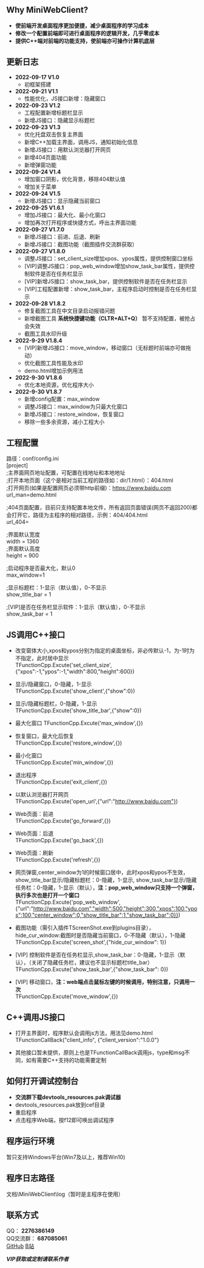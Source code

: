 ## Why MiniWebClient?  
* **使前端开发桌面程序更加便捷，减少桌面程序的学习成本**  
* **修改一个配置前端即可进行桌面程序的逻辑开发，几乎零成本**  
* **提供C++端对前端的功能支持，使前端亦可操作计算机底层**  
  
  
  
## 更新日志
* **2022-09-17 V1.0**  
  * 初框架搭建  
* **2022-09-21 V1.1**  
  * 性能优化，JS接口新增：隐藏窗口  
* **2022-09-23 V1.2**  
  * 工程配置新增标题栏显示  
  * 新增JS接口：隐藏显示标题栏  		   
* **2022-09-23 V1.3**  
  * 优化托盘双击恢复主界面  
  * 新增C++加载主界面，调用JS，通知初始化信息	
  * 新增JS接口：用默认浏览器打开网页  
  * 新增404页面功能  
  * 新增弹窗功能  
* **2022-09-24 V1.4**  
  * 增加窗口阴影，优化背景，移除404默认值  
  * 增加关于菜单  		   
* **2022-09-24 V1.5**  
  * 新增JS接口：显示隐藏当前窗口  
* **2022-09-25 V1.6.1**  
  * 增加JS接口：最大化、最小化窗口  
  * 增加再次打开程序或快捷方式，呼出主界面功能  
* **2022-09-27 V1.7.0**  
  * 新增JS接口：前进、后退、刷新  
  * 新增JS接口：截图功能（截图插件交流群获取）  
* **2022-09-27 V1.8.0**  
  * 调整JS接口：set_client_size增加xpos、ypos属性，提供控制窗口坐标  
  * [VIP]调整JS接口：pop_web_window增加show_task_bar属性，提供控制软件是否在任务栏显示  
  * [VIP]新增JS接口：show_task_bar，提供控制软件是否在任务栏显示  
  * [VIP]工程配置新增：show_task_bar，主程序启动时控制是否在任务栏显示  
* **2022-09-28 V1.8.2**  
  * 修复截图工具在中文目录启动报错问题  
  * 新增截图工具 **系统快捷键功能（CLTR+ALT+Q）** 暂不支持配置，被抢占会失效  
  * 截图工具水印升级  
* **2022-9-29 V1.8.4**  
  * [VIP]新增JS接口：move_window，移动窗口（无标题时前端亦可做拖动）  
  * 优化截图工具性能及水印  
  * demo.html增加示例用法
* **2022-9-30 V1.8.6**  
  * 优化本地资源，优化程序大小  
* **2022-9-30 V1.8.7**  
  * 新增config配置：max_window  
  * 调整JS接口：max_window为只最大化窗口  
  * 新增JS接口：restore_window，恢复窗口  
  * 移除一些多余资源，减小工程大小  
  

## 工程配置
路径：conf/config.ini  
[project]  
;主界面网页地址配置，可配置在线地址和本地地址    
;打开本地页面（这个是相对当前工程的路径如：dir/1.html）：404.html  
;打开网页(如果是配置网页必须带http前缀)：https://www.baidu.com  
url_man=demo.html  
  
;404页面配置，目前只支持配置本地文件，所有返回页面错误(网页不返回200)都会打开它，路径为主程序的相对路径，示例：404/404.html  
url_404=  
  
;界面默认宽度  
width = 1360  
;界面默认高度  
height = 900  
  
;启动程序是否最大化，默认0  
max_window=1  
  
;显示标题栏：1-显示（默认值），0-不显示  
show_title_bar = 1  

;[VIP]是否在任务栏显示软件：1-显示（默认值），0-不显示  
show_task_bar = 1  

## JS调用C++接口
* 改变窗体大小,xpos和ypos分别为指定的桌面坐标，非必传默认-1，为-1时为不指定，此时居中显示  
TFunctionCpp.Excute('set_client_size',{"xpos":-1,"ypos":-1,"width":800,"height":600})  
  
* 显示/隐藏窗口，0-隐藏，1-显示  
TFunctionCpp.Excute('show_client',{"show":0})  
  
* 显示/隐藏标题栏，0-隐藏，1-显示  
TFunctionCpp.Excute('show_title_bar',{"show":0})  
  
* 最大化窗口 
TFunctionCpp.Excute('max_window',{}) 

* 恢复窗口，最大化后恢复  
TFunctionCpp.Excute('restore_window',{})   
  
* 最小化窗口  
TFunctionCpp.Excute('min_window',{})  
  
* 退出程序  
TFunctionCpp.Excute('exit_client',{})  
  
* 以默认浏览器打开网页  
TFunctionCpp.Excute('open_url',{"url":"http://www.baidu.com"})  

* Web页面：前进  
TFunctionCpp.Excute('go_forward',{})  

* Web页面：后退  
TFunctionCpp.Excute('go_back',{})  

* Web页面：刷新  
TFunctionCpp.Excute('refresh',{})  
  
* 网页弹窗,center_window为1的时候窗口居中，此时xpos和ypos不生效，show_title_bar显示/隐藏标题栏：0-隐藏，1-显示, show_task_bar显示/隐藏任务栏：0-隐藏，1-显示（默认），**注：pop_web_window只支持一个弹窗，执行多次也是打开一个窗口**  
TFunctionCpp.Excute('pop_web_window',{"url":"http://www.baidu.com","width":500,"height":300,"xpos":100,"ypos":100,"center_window":0,"show_title_bar":1,"show_task_bar":0}}) 

* 截图功能（需引入插件TScreenShot.exe到plugins目录），hide_cur_window:截图时是否隐藏当前窗口，0-不隐藏（默认），1-隐藏  
TFunctionCpp.Excute('screen_shot',{"hide_cur_window": 1})  

* [VIP] 控制软件是否在任务栏显示,show_task_bar：0-隐藏，1-显示（默认），（关闭了隐藏任务栏，建议也不显示标题栏title_bar）
TFunctionCpp.Excute('show_task_bar',{"show_task_bar": 0})  

* [VIP] 移动窗口，**注：web端点击鼠标左键的时候调用，特别注意，只调用一次**  
TFunctionCpp.Excute('move_window',{}) 
  
## C++调用JS接口
* 打开主界面时，程序默认会调用js方法，用法见demo.html  
TFunctionCallBack("client_info", {"client_version":"1.0.0"}  

* 其他接口暂未提供，原则上也是TFunctionCallBack调用js，type和msg不同，如有需要C++支持的功能需要定制  

## 如何打开调试控制台
* **交流群下载devtools_resources.pak调试器**  
* devtools_resources.pak放到cef目录  
* 重启程序  
* 点击程序Web端，按f12即可唤出调试程序


## 程序运行环境
暂只支持Windows平台(Win7及以上，推荐Win10)

  
## 程序日志路径
文档\MiniWebClient\log（暂时是主程序在使用）  


## 联系方式
QQ： **2276386149**  
QQ交流群： **687085061**  
[GitHub](https://github.com/kllll1119/MiniWebClient)       [B站](https://www.bilibili.com/video/BV1aV4y1M7dM) 

***VIP获取或定制请联系作者***  

